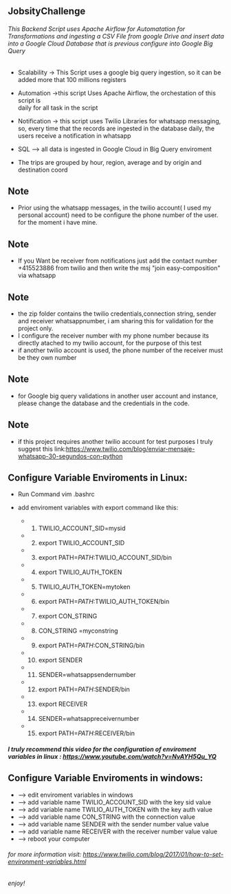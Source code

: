 ## JobsityChallenge

###### This Backend Script uses Apache Airflow for Automatation for Transformations and ingesting a CSV File from google Drive and insert data into a Google Cloud Database that is previous configure into Google  Big Query


* Scalability -> This Script uses a google big query ingestion, so it can be added more that 100 millions registers

* Automation ->this script Uses Apache Airflow, the orchestation of this script is  
daily for all task in the script

* Notification -> this script uses Twilio Libraries for whatsapp messaging,
so, every time that the records are ingested in the database daily, the users receive a notification
in whatsapp

* SQL --> all data is ingested in Google Cloud in Big Query enviroment

* The trips are grouped by hour, region, average and by origin and destination coord

## Note
* Prior using the whatsapp messages, in the twilio account( I used my personal account) need to be configure the phone number of the user. for the moment i have mine.


## Note
* If you Want be receiver from notifications just add the contact number  +415523886 from twilio and then write the msj "join easy-composition" via whatsapp


## Note
* the zip folder contains the twilio credentials,connection string, sender and receiver whatsappnumber, i am sharing this for validation for the project only.
* I configure the receiver number with my phone number because its directly atached to my twilio account, for the purpose of this test
* if another twilio account is used, the phone number of the receiver must be they own number


## Note

* for Google big query validations in another user account and instance, please change the database and the credentials in the code.

## Note

* if this project requires another twilio account for test purposes I truly suggest this link:https://www.twilio.com/blog/enviar-mensaje-whatsapp-30-segundos-con-python

## Configure Variable Enviroments in Linux:

* Run Command vim .bashrc
* add enviroment variables with export command like this:

     * 1. TWILIO_ACCOUNT_SID=mysid
     * 2. export TWILIO_ACCOUNT_SID
     * 3. export PATH=$PATH:$TWILIO_ACCOUNT_SID/bin
     * 4. export TWILIO_AUTH_TOKEN
     * 5. TWILIO_AUTH_TOKEN=mytoken
     * 6. export PATH=$PATH:$TWILIO_AUTH_TOKEN/bin
     * 7. export CON_STRING
     * 8. CON_STRING =myconstring
     * 9. export PATH=$PATH:$CON_STRING/bin
     * 10. export SENDER
     * 11. SENDER=whatsappsendernumber
     * 12. export PATH=$PATH:$SENDER/bin
     * 13. export RECEIVER
     * 14. SENDER=whatsappreceivernumber
     * 15. export PATH=$PATH:$RECEIVER/bin

#####  I truly recommend this video for the configuration of enviroment variables in linux : https://www.youtube.com/watch?v=NvAYH5Qu_YQ


## Configure Variable Enviroments in windows:

* --> edit enviroment variables in windows
* --> add variable name TWILIO_ACCOUNT_SID with the key sid value
* --> add variable name TWILIO_AUTH_TOKEN with the key auth value
* --> add variable name CON_STRING with the connection value
* --> add variable name SENDER with the sender number value value
* --> add variable name RECEIVER with the receiver number value value
* --> reboot your computer


######  for more information visit: https://www.twilio.com/blog/2017/01/how-to-set-environment-variables.html

###### enjoy!
